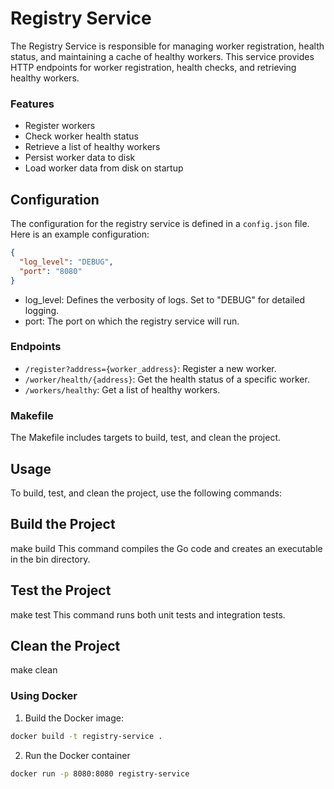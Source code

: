 # Registry Service

The Registry Service is responsible for managing worker registration, health status, and maintaining a cache of healthy workers. This service provides HTTP endpoints for worker registration, health checks, and retrieving healthy workers.

### Features

- Register workers
- Check worker health status
- Retrieve a list of healthy workers
- Persist worker data to disk
- Load worker data from disk on startup

## Configuration

The configuration for the registry service is defined in a `config.json` file. Here is an example configuration:

```json
{
  "log_level": "DEBUG",
  "port": "8080"
}
```
- log_level: Defines the verbosity of logs. Set to "DEBUG" for detailed logging.
- port: The port on which the registry service will run.

### Endpoints

- `/register?address={worker_address}`: Register a new worker.
- `/worker/health/{address}`: Get the health status of a specific worker.
- `/workers/healthy`: Get a list of healthy workers.

### Makefile

The Makefile includes targets to build, test, and clean the project.

## Usage
To build, test, and clean the project, use the following commands:

## Build the Project
make build
This command compiles the Go code and creates an executable in the bin directory.

## Test the Project
make test
This command runs both unit tests and integration tests.

## Clean the Project
make clean

### Using Docker
1. Build the Docker image:
```bash
docker build -t registry-service .
```
2. Run the Docker container
```bash
docker run -p 8080:8080 registry-service
```
